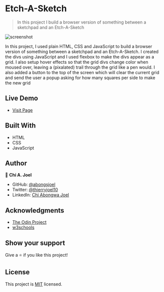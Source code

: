 
# Etch-A-Sketch

> In this project I build a browser version of something between a sketchpad and an Etch-A-Sketch

![screenshot](../master/screenshot.png)

In this project, I used plain HTML, CSS and JavaScript to build a browser version of something between a sketchpad and an Etch-A-Sketch. I created the divs using JavaScript and I used flexbox to make the divs appear as a grid. I also setup hover effects so that the grid divs change color when moused over, leaving a (pixalated) trail through the grid like a pen would. I also added a button to the top of the screen which will clear the current grid and send the user a popup asking for how many squares per side to make the new grid

## Live Demo 

- [Visit Page](https://abongsjoel.github.io/Etch-A-Sketch/)

## Built With

- HTML
- CSS
- JavaScript

## Author

👤 **Chi A. Joel**

- GitHub: [@abongsjoel](https://github.com/abongsjoel)
- Twitter: [@thierryjoel10](https://twitter.com/ThierryJoel10)
- LinkedIn: [Chi Abongwa Joel](https://www.linkedin.com/in/chi-abongwa-joel-b4285a97/)

## Acknowledgments

- [The Odin Project](https://www.theodinproject.com)
- [w3schools](https://www.w3schools.com)

## Show your support
Give a ⭐️ if you like this project!

## License
  <p>This project is <a href="../master/LICENSE">MIT</a> licensed.</p>
